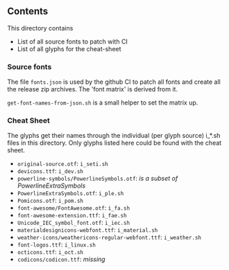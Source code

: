 ## Contents

This directory contains
* List of all source fonts to patch with CI
* List of all glyphs for the cheat-sheet

### Source fonts

The file `fonts.json` is used by the github CI to patch all fonts and create all the release zip archives.
The 'font matrix' is derived from it.

`get-font-names-from-json.sh` is a small helper to set the matrix up.

### Cheat Sheet

The glyphs get their names through the individual (per glyph source) i\_\*.sh files in this directory.
Only glyphs listed here could be found with the cheat sheet.

* `original-source.otf`: `i_seti.sh`
* `devicons.ttf`: `i_dev.sh`
* `powerline-symbols/PowerlineSymbols.otf`: _is a subset of PowerlineExtraSymbols_
* `PowerlineExtraSymbols.otf`: `i_ple.sh`
* `Pomicons.otf`: `i_pom.sh`
* `font-awesome/FontAwesome.otf`: `i_fa.sh`
* `font-awesome-extension.ttf`: `i_fae.sh`
* `Unicode_IEC_symbol_font.otf`: `i_iec.sh`
* `materialdesignicons-webfont.ttf`: `i_material.sh`
* `weather-icons/weathericons-regular-webfont.ttf`: `i_weather.sh`
* `font-logos.ttf`: `i_linux.sh`
* `octicons.ttf`: `i_oct.sh`
 * `codicons/codicon.ttf`: _missing_
